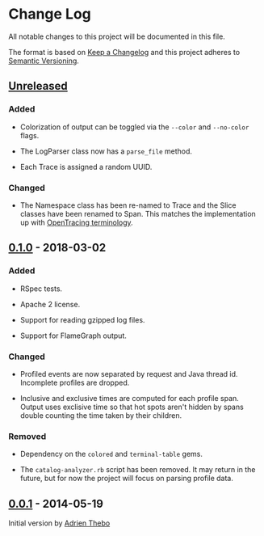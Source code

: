 # Change Log

All notable changes to this project will be documented in this file.

The format is based on [Keep a Changelog](http://keepachangelog.com/)
and this project adheres to [Semantic Versioning](http://semver.org/).


## [Unreleased]

### Added

  - Colorization of output can be toggled via the `--color` and `--no-color`
    flags.

  - The LogParser class now has a `parse_file` method.

  - Each Trace is assigned a random UUID.

### Changed

  - The Namespace class has been re-named to Trace and the Slice classes
    have been renamed to Span. This matches the implementation up with
    [OpenTracing terminology][opentracing-spec].

  [opentracing-spec]: https://github.com/opentracing/specification/blob/master/specification.md


## [0.1.0] - 2018-03-02

### Added

  - RSpec tests.

  - Apache 2 license.

  - Support for reading gzipped log files.

  - Support for FlameGraph output.

### Changed

  - Profiled events are now separated by request and Java thread id. Incomplete
    profiles are dropped.

  - Inclusive and exclusive times are computed for each profile span. Output
    uses exclisive time so that hot spots aren't hidden by spans double
    counting the time taken by their children.

### Removed

  - Dependency on the `colored` and `terminal-table` gems.

  - The `catalog-analyzer.rb` script has been removed. It may return in the
    future, but for now the project will focus on parsing profile data.


## [0.0.1] - 2014-05-19

Initial version by [Adrien Thebo](https://github.com/adrienthebo)


[Unreleased]: https://github.com/Sharpie/puppet-profile-parser/compare/0.1.0...HEAD
[0.1.0]: https://github.com/Sharpie/puppet-profile-parser/compare/0.0.1...0.1.0
[0.0.1]: https://github.com/Sharpie/puppet-profile-parser/compare/53a9d9f...0.0.1
